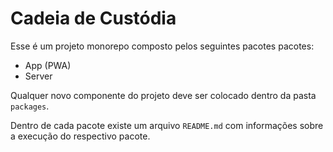 # Cadeia de Custódia

Esse é um projeto monorepo composto pelos seguintes pacotes pacotes:
- App (PWA)
- Server

Qualquer novo componente do projeto deve ser colocado dentro da pasta `packages`.

Dentro de cada pacote existe um arquivo `README.md` com informações sobre a execução do respectivo pacote.

